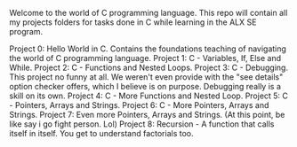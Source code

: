 Welcome to the world of C programming language.
This repo will contain all my projects folders for tasks done in C while learning in the ALX SE program.

Project 0: Hello World in C. Contains the foundations teaching of navigating the world of C programming language.
Project 1: C - Variables, If, Else and While. 
Project 2: C - Functions and Nested Loops.
Project 3: C - Debugging. This project no funny at all. We weren't even provide with the "see details" option checker offers, which I believe is on purpose. Debugging really is a skill on its own.
Project 4: C - More Functions and Nested Loop.
Project 5: C - Pointers, Arrays and Strings.
Project 6: C - More Pointers, Arrays and Strings.
Project 7: Even more Pointers, Arrays and Strings. (At this point, be like say i go fight person. Lol)
Project 8: Recursion - A function that calls itself in itself. You get to understand factorials too.